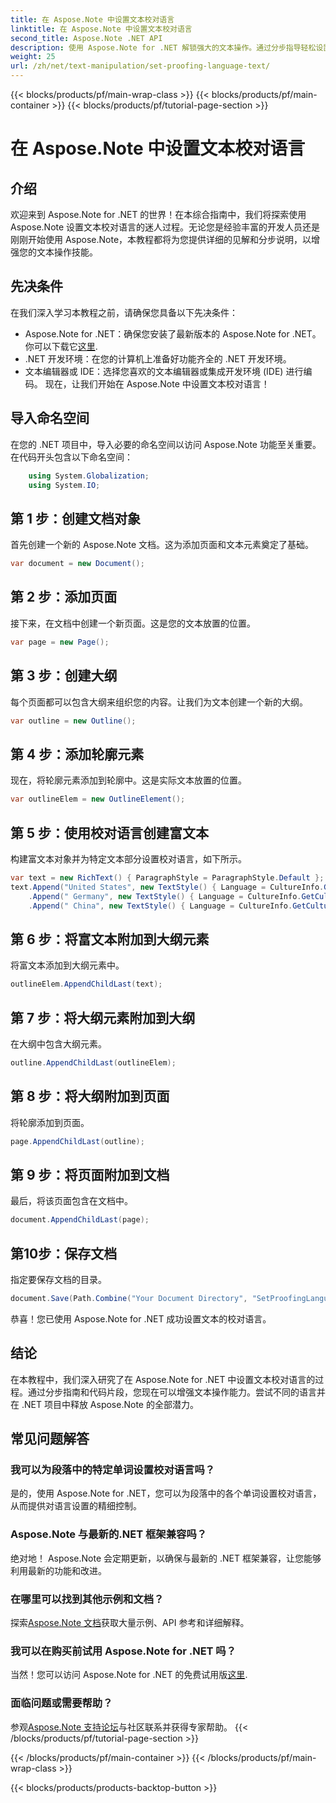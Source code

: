 ```yaml
---
title: 在 Aspose.Note 中设置文本校对语言
linktitle: 在 Aspose.Note 中设置文本校对语言
second_title: Aspose.Note .NET API
description: 使用 Aspose.Note for .NET 解锁强大的文本操作。通过分步指导轻松设置校对语言。立即增强您的 .NET 项目！
weight: 25
url: /zh/net/text-manipulation/set-proofing-language-text/
---
```


{{< blocks/products/pf/main-wrap-class >}}
{{< blocks/products/pf/main-container >}}
{{< blocks/products/pf/tutorial-page-section >}}

# 在 Aspose.Note 中设置文本校对语言

## 介绍
欢迎来到 Aspose.Note for .NET 的世界！在本综合指南中，我们将探索使用 Aspose.Note 设置文本校对语言的迷人过程。无论您是经验丰富的开发人员还是刚刚开始使用 Aspose.Note，本教程都将为您提供详细的见解和分步说明，以增强您的文本操作技能。
## 先决条件
在我们深入学习本教程之前，请确保您具备以下先决条件：
- Aspose.Note for .NET：确保您安装了最新版本的 Aspose.Note for .NET。你可以下载它[这里](https://releases.aspose.com/note/net/).
- .NET 开发环境：在您的计算机上准备好功能齐全的 .NET 开发环境。
- 文本编辑器或 IDE：选择您喜欢的文本编辑器或集成开发环境 (IDE) 进行编码。
现在，让我们开始在 Aspose.Note 中设置文本校对语言！
## 导入命名空间
在您的 .NET 项目中，导入必要的命名空间以访问 Aspose.Note 功能至关重要。在代码开头包含以下命名空间：
```csharp
    using System.Globalization;
    using System.IO;
```
## 第 1 步：创建文档对象
首先创建一个新的 Aspose.Note 文档。这为添加页面和文本元素奠定了基础。
```csharp
var document = new Document();
```
## 第 2 步：添加页面
接下来，在文档中创建一个新页面。这是您的文本放置的位置。
```csharp
var page = new Page();
```
## 第 3 步：创建大纲
每个页面都可以包含大纲来组织您的内容。让我们为文本创建一个新的大纲。
```csharp
var outline = new Outline();
```
## 第 4 步：添加轮廓元素
现在，将轮廓元素添加到轮廓中。这是实际文本放置的位置。
```csharp
var outlineElem = new OutlineElement();
```
## 第 5 步：使用校对语言创建富文本
构建富文本对象并为特定文本部分设置校对语言，如下所示。
```csharp
var text = new RichText() { ParagraphStyle = ParagraphStyle.Default };
text.Append("United States", new TextStyle() { Language = CultureInfo.GetCultureInfo("en-US") })
    .Append(" Germany", new TextStyle() { Language = CultureInfo.GetCultureInfo("de-DE") })
    .Append(" China", new TextStyle() { Language = CultureInfo.GetCultureInfo("zh-CN") });
```
## 第 6 步：将富文本附加到大纲元素
将富文本添加到大纲元素中。
```csharp
outlineElem.AppendChildLast(text);
```
## 第 7 步：将大纲元素附加到大纲
在大纲中包含大纲元素。
```csharp
outline.AppendChildLast(outlineElem);
```
## 第 8 步：将大纲附加到页面
将轮廓添加到页面。
```csharp
page.AppendChildLast(outline);
```
## 第 9 步：将页面附加到文档
最后，将该页面包含在文档中。
```csharp
document.AppendChildLast(page);
```
## 第10步：保存文档
指定要保存文档的目录。
```csharp
document.Save(Path.Combine("Your Document Directory", "SetProofingLanguageForText.one"));
```
恭喜！您已使用 Aspose.Note for .NET 成功设置文本的校对语言。
## 结论
在本教程中，我们深入研究了在 Aspose.Note for .NET 中设置文本校对语言的过程。通过分步指南和代码片段，您现在可以增强文本操作能力。尝试不同的语言并在 .NET 项目中释放 Aspose.Note 的全部潜力。

## 常见问题解答
### 我可以为段落中的特定单词设置校对语言吗？
是的，使用 Aspose.Note for .NET，您可以为段落中的各个单词设置校对语言，从而提供对语言设置的精细控制。
### Aspose.Note 与最新的.NET 框架兼容吗？
绝对地！ Aspose.Note 会定期更新，以确保与最新的 .NET 框架兼容，让您能够利用最新的功能和改进。
### 在哪里可以找到其他示例和文档？
探索[Aspose.Note 文档](https://reference.aspose.com/note/net/)获取大量示例、API 参考和详细解释。
### 我可以在购买前试用 Aspose.Note for .NET 吗？
当然！您可以访问 Aspose.Note for .NET 的免费试用版[这里](https://releases.aspose.com/).
### 面临问题或需要帮助？
参观[Aspose.Note 支持论坛](https://forum.aspose.com/c/note/28)与社区联系并获得专家帮助。
{{< /blocks/products/pf/tutorial-page-section >}}

{{< /blocks/products/pf/main-container >}}
{{< /blocks/products/pf/main-wrap-class >}}

{{< blocks/products/products-backtop-button >}}
